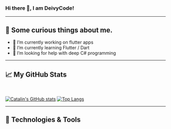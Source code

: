 ### Hi there 👋, I am DeivyCode!

---
## &#x1F62C; Some curious things about me.

- 🔭 I’m currently working on flutter apps
- 🌱 I’m currently learning Flutter / Dart
- 🤔 I’m looking for help with deep C# programming

---

## &#x1f4c8; My GitHub Stats
<br>


[![Catalin's GitHub stats](https://github-readme-stats.vercel.app/api?username=DeivyCode&show_icons=true&title_color=ffffff&text_color=c9cacc&icon_color=2bbc8a&bg_color=1d1f21)](https://github.com/DeivyCode) [![Top Langs](https://github-readme-stats.vercel.app/api/top-langs/?username=DeivyCode&show_icons=true&title_color=ffffff&text_color=c9cacc&icon_color=2bbc8a&bg_color=1d1f21)](https://github.com/DeivyCode) 

---

## 🔧 Technologies & Tools
